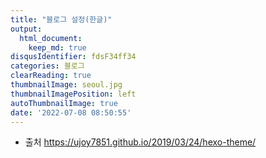 ```yaml
---
title: "블로그 설정(한글)"
output:
  html_document:
    keep_md: true
disqusIdentifier: fdsF34ff34
categories: 블로그
clearReading: true
thumbnailImage: seoul.jpg
thumbnailImagePosition: left
autoThumbnailImage: true
date: '2022-07-08 08:50:55'
---
```


- 출처 https://ujoy7851.github.io/2019/03/24/hexo-theme/
<!-- more -->